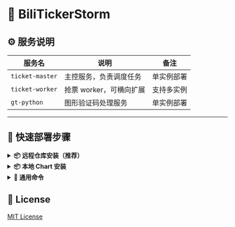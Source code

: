 
# 🎫 BiliTickerStorm


## ⚙️ 服务说明

| 服务名             | 说明              | 备注    |
| --------------- | --------------- | ----- |
| `ticket-master` | 主控服务，负责调度任务     | 单实例部署 |
| `ticket-worker` | 抢票 worker，可横向扩展 | 支持多实例 |
| `gt-python`     | 图形验证码处理服务       | 单实例部署 |

---

## 🚀 快速部署步骤

<details> <summary><strong>📦 远程仓库安装（推荐）</strong></summary>

```bash
helm repo add bili-ticker-storm https://mikumifa.github.io/biliTickerStorm/
helm repo update
```

### 2. 安装 Chart

```bash
helm install bili-ticker-storm bili-ticker-storm/bili-ticker-storm \
  --set ticketMaster.hostDataPath=/your/host/data/path \
  --set ticketWorker.pushplusToken="your_token" \
  --set ticketWorker.ticketInterval="300" \
  --set ticketWorker.ticketTimeStart="2025-05-20T13:14"
  
```

> - `hostDataPath` 是抢票配置文件目录，挂载给 `ticket-master` 容器用。
> - `ticketWorker.pushplusToken` 是plusplus 推送配置，设置后可以接收抢票结果通知。
> - `ticketWorker.ticketInterval` 是抢票间隔秒数，默认 300 秒。
> - `ticketWorker.ticketTimeStart` 是定时启动时间，格式为 `2025-05-20T13:14`，可选。

### 3. 升级 Chart

```bash
helm upgrade bili-ticker-storm bili-ticker-storm/bili-ticker-storm --reuse-values \
  --set ticketWorker.ticketInterval="600"
```
---
</details> 
<details> <summary><strong>📦 本地 Chart 安装</strong></summary>


### 1. 安装 Chart

```bash
# 克隆仓库
git clone https://github.com/mikumifa/biliTickerStorm
# 使用本地 Chart 包
helm install bili-ticker-storm ./helm \
  --set ticketMaster.hostDataPath=/your/host/data/path \
  --set ticketWorker.pushplusToken="your_token" \
  --set ticketWorker.ticketInterval="300" \
  --set ticketWorker.ticketTimeStart="2025-05-20T13:14"
```
### 2. 升级 Chart

```bash
helm upgrade bili-ticker-storm ./helm --reuse-values
```
</details>
<details>
<summary><strong>📌 通用命令</strong></summary>

### ⏹ 卸载
```bash
helm uninstall bili-ticker-storm
```
</details>

## 📄 License

[MIT License](LICENSE)


